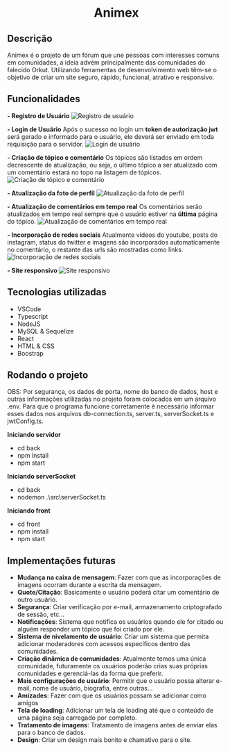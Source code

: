 # <center>Animex</center>

## Descrição

Animex é o projeto de um fórum que une pessoas com interesses comuns em comunidades, a ideia advém principalmente das comunidades do falecido Orkut. Utilizando ferramentas de desenvolvimento web têm-se o objetivo de criar um site seguro, rápido, funcional, atrativo e responsivo.

## Funcionalidades

**- Registro de Usuário**
![Registro de usuário](https://i.imgur.com/SXaK1Tk.gif)

**- Login de Usuário**
Após o sucesso no login um **token de autorização jwt** será gerado e informado para o usuário, ele deverá ser enviado em toda requisição para o servidor.
![Login de usuário](https://i.imgur.com/GrLFazX.gif)

**- Criação de tópico e comentário**
Os tópicos são listados em ordem decrescente de atualização, ou seja, o último tópico a ser atualizado com um comentário estará no topo na listagem de tópicos.
![Criação de tópico e comentário](https://i.imgur.com/MPcs5Ft.gif)

**- Atualização da foto de perfil**
![Atualização da foto de perfil](https://i.imgur.com/lhDSlZ4.gif)

**- Atualização de comentários em tempo real**
Os comentários serão atualizados em tempo real sempre que o usuário estiver na **última** página do tópico.
![Atualização de comentários em tempo real](https://i.imgur.com/mJ8X7Ig.gif)

**- Incorporação de redes sociais**
Atualmente vídeos do youtube, posts do instagram, status do twitter e imagens são incorporados automaticamente no comentário, o restante das urls são mostradas como links.
![Incorporação de redes sociais](https://i.imgur.com/7xqcTH0.gif)

**- Site responsivo**
![Site responsivo](https://i.imgur.com/aXNOZxA.gif)

## Tecnologias utilizadas

- VSCode
- Typescript
- NodeJS
- MySQL & Sequelize
- React
- HTML & CSS
- Boostrap

## Rodando o projeto

OBS: Por segurança, os dados de porta, nome do banco de dados, host e outras informações utilizadas no projeto foram colocados em um arquivo .env. Para que o programa funcione corretamente é necessário informar esses dados nos arquivos db-connection.ts, server.ts, serverSocket.ts e jwtConfig.ts.

**Iniciando servidor**

- cd back
- npm install
- npm start

**Iniciando serverSocket**

- cd back
- nodemon .\\src\\serverSocket.ts

**Iniciando front**

- cd front
- npm install
- npm start

## Implementações futuras

- **Mudança na caixa de mensagem**: Fazer com que as incorporações de imagens ocorram durante a escrita da mensagem.
- **Quote/Citação**: Basicamente o usuário poderá citar um comentário de outro usuário.
- **Segurança**: Criar verificação por e-mail, armazenamento criptografado de sessão, etc...
- **Notificações**: Sistema que notifica os usuários quando ele for citado ou alguém responder um tópico que foi criado por ele.
- **Sistema de nivelamento de usuário**: Criar um sistema que permita adicionar moderadores com acessos específicos dentro das comunidades.
- **Criação dinâmica de comunidades**: Atualmente temos uma única comunidade, futuramente os usuários poderão crias suas próprias comunidades e gerenciá-las da forma que preferir.
- **Mais configurações de usuário**: Permitir que o usuário possa alterar e-mail, nome de usuário, biografia, entre outras...
- **Amizades**: Fazer com que os usuários possam se adicionar como amigos
- **Tela de loading**: Adicionar um tela de loading até que o conteúdo de uma página seja carregado por completo.
- **Tratamento de imagens**: Tratamento de imagens antes de enviar elas para o banco de dados.
- **Design**: Criar um design mais bonito e chamativo para o site.
